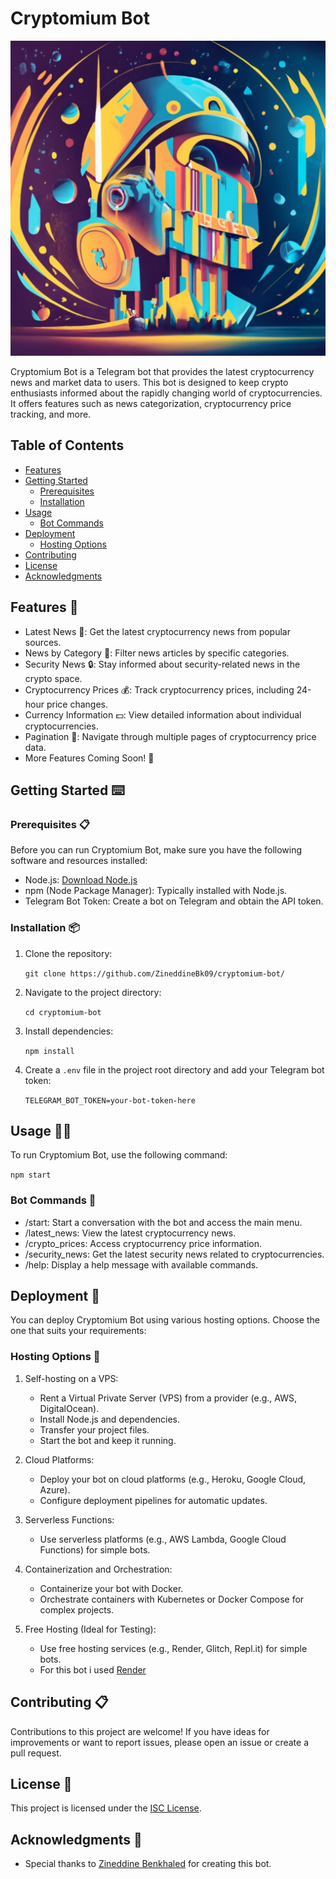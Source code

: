 # Cryptomium Bot

![Cryptomium Bot Logo](./public/cryptomium-bot.jpeg)

Cryptomium Bot is a Telegram bot that provides the latest cryptocurrency news and market data to users. This bot is designed to keep crypto enthusiasts informed about the rapidly changing world of cryptocurrencies. It offers features such as news categorization, cryptocurrency price tracking, and more.

## Table of Contents

- [Features](#features)
- [Getting Started](#getting-started)
  - [Prerequisites](#prerequisites)
  - [Installation](#installation)
- [Usage](#usage)
  - [Bot Commands](#bot-commands)
- [Deployment](#deployment)
  - [Hosting Options](#hosting-options)
- [Contributing](#contributing)
- [License](#license)
- [Acknowledgments](#acknowledgments)

## Features 🚀

- Latest News 📰: Get the latest cryptocurrency news from popular sources.
- News by Category 📑: Filter news articles by specific categories.
- Security News 🔒: Stay informed about security-related news in the crypto space.
- Cryptocurrency Prices 💰: Track cryptocurrency prices, including 24-hour price changes.
- Currency Information 💵: View detailed information about individual cryptocurrencies.
- Pagination 📄: Navigate through multiple pages of cryptocurrency price data.
- More Features Coming Soon! 🚀

## Getting Started ⌨️

### Prerequisites 📋

Before you can run Cryptomium Bot, make sure you have the following software and resources installed:

- Node.js: [Download Node.js](https://nodejs.org/)
- npm (Node Package Manager): Typically installed with Node.js.
- Telegram Bot Token: Create a bot on Telegram and obtain the API token.

### Installation 📦

1.  Clone the repository:

    `git clone https://github.com/ZineddineBk09/cryptomium-bot/`

2.  Navigate to the project directory:

    `cd cryptomium-bot`

3.  Install dependencies:

    `npm install`

4.  Create a `.env` file in the project root directory and add your Telegram bot token:

    `TELEGRAM_BOT_TOKEN=your-bot-token-here`

## Usage 👨‍💻

To run Cryptomium Bot, use the following command:

`npm start`

### Bot Commands 🤖

- /start: Start a conversation with the bot and access the main menu.
- /latest_news: View the latest cryptocurrency news.
- /crypto_prices: Access cryptocurrency price information.
- /security_news: Get the latest security news related to cryptocurrencies.
- /help: Display a help message with available commands.

## Deployment 🚀

You can deploy Cryptomium Bot using various hosting options. Choose the one that suits your requirements:

### Hosting Options 📡

1.  Self-hosting on a VPS:

    - Rent a Virtual Private Server (VPS) from a provider (e.g., AWS, DigitalOcean).
    - Install Node.js and dependencies.
    - Transfer your project files.
    - Start the bot and keep it running.

2.  Cloud Platforms:

    - Deploy your bot on cloud platforms (e.g., Heroku, Google Cloud, Azure).
    - Configure deployment pipelines for automatic updates.

3.  Serverless Functions:

    - Use serverless platforms (e.g., AWS Lambda, Google Cloud Functions) for simple bots.

4.  Containerization and Orchestration:

    - Containerize your bot with Docker.
    - Orchestrate containers with Kubernetes or Docker Compose for complex projects.

5.  Free Hosting (Ideal for Testing):

    - Use free hosting services (e.g., Render, Glitch, Repl.it) for simple bots.
    - For this bot i used [Render](https://render.com/)

## Contributing 📋

Contributions to this project are welcome! If you have ideas for improvements or want to report issues, please open an issue or create a pull request.

## License 📄

This project is licensed under the [ISC License](https://opensource.org/licenses/ISC).

## Acknowledgments 🏅

- Special thanks to [Zineddine Benkhaled](@ZineddineBk09) for creating this bot.
